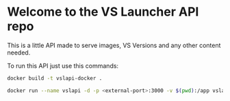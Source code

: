 # Welcome to the VS Launcher API repo

This is a little API made to serve images, VS Versions and any other content needed.

To run this API just use this commands:

```sh
docker build -t vslapi-docker .
```

```sh
docker run --name vslapi -d -p <external-port>:3000 -v $(pwd):/app vslapi-docker
```
